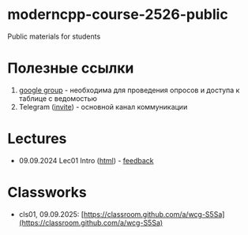 # moderncpp-course-2526-public
Public materials for students

# Полезные ссылки

1. [google group](https://groups.google.com/g/moderncpp_students_fall2025) - необходима для проведения опросов и доступа к таблице с ведомостью
2. Telegram ([invite](https://t.me/+jwZp3GF-7AxiOGFi)) - основной канал коммуникации

# Lectures

- 09.09.2024 Lec01 Intro ([html](https://htmlpreview.github.io/?https://github.com/cpp-practice/moderncpp-course-2526-public/blob/main/lec-01-01/%D0%A1%2B%2B.html#/)) - [feedback](https://forms.gle/d32teKdRXHr9a1vy5)

# Classworks

- cls01, 09.09.2025: [https://classroom.github.com/a/wcg-S5Sa](https://classroom.github.com/a/wcg-S5Sa)
